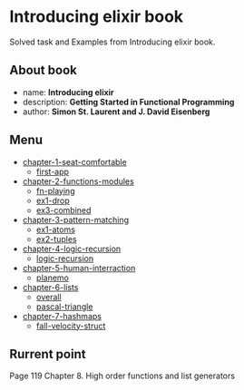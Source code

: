 # Introducing elixir book

Solved task and Examples from Introducing elixir book.

## About book

- name: **Introducing elixir**
- description: **Getting Started in Functional Programming**
- author: **Simon St. Laurent and J. David Eisenberg**

## Menu

- [chapter-1-seat-comfortable](chapter-1-seat-comfortable)
    - [first-app](chapter-1-seat-comfortable/first_app)
- [chapter-2-functions-modules](chapter-2-functions-modules)
    - [fn-playing](chapter-1-seat-comfortable/fn_playing)
    - [ex1-drop](chapter-1-seat-comfortable/ex1-drop)
    - [ex3-combined](chapter-1-seat-comfortable/ex3-combined)
- [chapter-3-pattern-matching](chapter-3-pattern-matching)
    - [ex1-atoms](chapter-3-pattern-matching/ex1-athoms)
    - [ex2-tuples](chapter-3-pattern-matching/ex2-tuples)
- [chapter-4-logic-recursion](chapter-4-logic-recursion)
    - [logic-recursion](chapter-4-logic-recursion/logic-recursion)
- [chapter-5-human-interraction](chapter-5-human-interraction)
    - [planemo](chapter-5-human-interraction/planemo)
- [chapter-6-lists](chapter-6-lists)
    - [overall](chapter-6-lists/overall)
    - [pascal-triangle](chapter-6-lists/pascal_triangle)
- [chapter-7-hashmaps](chapter-7-hashmaps)
    - [fall-velocity-struct](chapter-7-hashmaps/fall-velocity-struct)

## Rurrent point

Page 119 Chapter 8. High order functions and list generators
